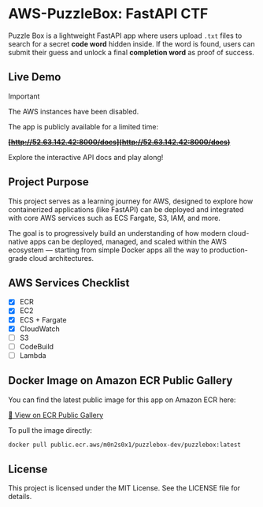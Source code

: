 # AWS-PuzzleBox: FastAPI CTF

Puzzle Box is a lightweight FastAPI app where users upload `.txt` files to search for a secret **code word** hidden inside. If the word is found, users can submit their guess and unlock a final **completion word** as proof of success.

## Live Demo

> [!IMPORTANT]
> The AWS instances have been disabled.

The app is publicly available for a limited time:

~~**[http://52.63.142.42:8000/docs](http://52.63.142.42:8000/docs)**~~

Explore the interactive API docs and play along!

## Project Purpose
This project serves as a learning journey for AWS, designed to explore how containerized applications (like FastAPI) can be deployed and integrated with core AWS services such as ECS Fargate, S3, IAM, and more.

The goal is to progressively build an understanding of how modern cloud-native apps can be deployed, managed, and scaled within the AWS ecosystem — starting from simple Docker apps all the way to production-grade cloud architectures.

## AWS Services Checklist

- [x]	ECR
- [x]	EC2
- [x]	ECS + Fargate
- [x] CloudWatch
- [ ]	S3
- [ ]	CodeBuild
- [ ]	Lambda

## Docker Image on Amazon ECR Public Gallery

You can find the latest public image for this app on Amazon ECR here:

[📁 View on ECR Public Gallery](https://gallery.ecr.aws/m0n2s0x1/puzzlebox-dev/puzzlebox)

To pull the image directly:
```bash
docker pull public.ecr.aws/m0n2s0x1/puzzlebox-dev/puzzlebox:latest
```

## License

This project is licensed under the MIT License. See the LICENSE file for details.

